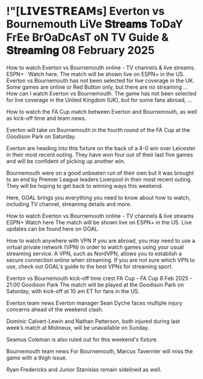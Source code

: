 # !"[𝗟𝗜𝗩𝗘𝗦𝗧𝗥𝗘𝗔𝗠𝘀] Everton vs Bournemouth  LiVe 𝐒𝐭𝐫𝐞𝐚𝐦𝐬 ToDaY FrEe BrOaDcAsT oN TV Guide & 𝐒𝐭𝐫𝐞𝐚𝐦𝐢𝐧𝐠 08 February 2025

How to watch Everton vs Bournemouth online - TV channels & live streams. ESPN+ · Watch here. The match will be shown live on ESPN+ in the US. Everton vs Bournemouth has not been selected for live coverage in the UK. Some games are online or Red Button only, but there are no streaming ...  How can I watch Everton vs Bournemouth. The game has not been selected for live coverage in the United Kingdom (UK), but for some fans abroad, ...

How to watch the FA Cup match between Everton and Bournemouth, as well as kick-off time and team news.

Everton will take on Bournemouth in the fourth round of the FA Cup at the Goodison Park on Saturday.

Everton are heading into this fixture on the back of a 4-0 win over Leicester in their most recent outing. They have won four out of their last five games and will be confident of picking up another win.

Bournemouth were on a good unbeaten run of their own but it was brought to an end by Premier League leaders Liverpool in their most recent outing. They will be hoping to get back to winning ways this weekend.

Here, GOAL brings you everything you need to know about how to watch, including TV channel, streaming details and more.

How to watch Everton vs Bournemouth online - TV channels & live streams
	ESPN+	Watch here
The match will be shown live on ESPN+ in the US. Live updates can be found here on GOAL.

How to watch anywhere with VPN
If you are abroad, you may need to use a virtual private network (VPN) in order to watch games using your usual streaming service. A VPN, such as NordVPN, allows you to establish a secure connection online when streaming. If you are not sure which VPN to use, check out GOAL's guide to the best VPNs for streaming sport.

Everton vs Bournemouth kick-off time
crest
FA Cup - FA Cup
8 Feb 2025 - 21:00
Goodison Park
The match will be played at the Goodison Park on Saturday, with kick-off at 10 am ET for fans in the US.

Everton team news
Everton manager Sean Dyche faces multiple injury concerns ahead of the weekend clash.

Dominic Calvert-Lewin and Nathan Patterson, both injured during last week’s match at Molineux, will be unavailable on Sunday.

Seamus Coleman is also ruled out for this weekend's fixture.

Bournemouth team news
For Bournemouth, Marcus Tavernier will miss the game with a thigh issue.

Ryan Fredericks and Junior Stanislas remain sidelined as well.
